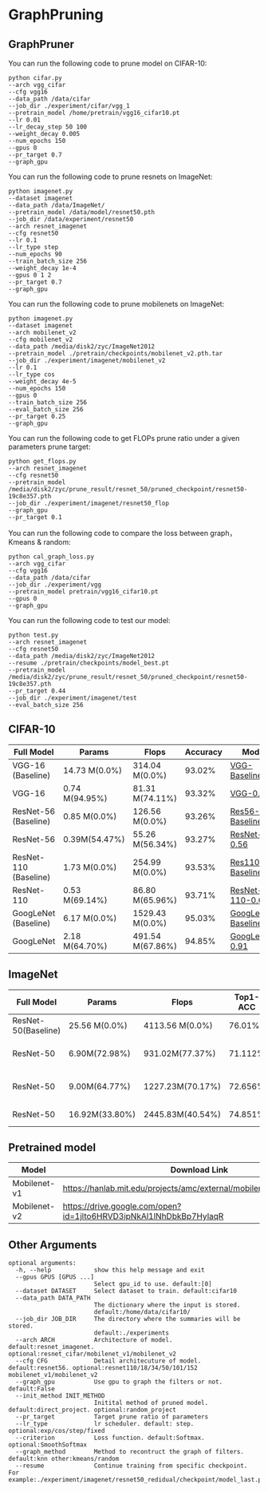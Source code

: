 # GraphPruning



## GraphPruner

You can run the following code to prune model on CIFAR-10:
```shell
python cifar.py 
--arch vgg_cifar 
--cfg vgg16 
--data_path /data/cifar 
--job_dir ./experiment/cifar/vgg_1 
--pretrain_model /home/pretrain/vgg16_cifar10.pt 
--lr 0.01 
--lr_decay_step 50 100 
--weight_decay 0.005  
--num_epochs 150 
--gpus 0
--pr_target 0.7 
--graph_gpu
```


 You can run the following code to prune resnets on ImageNet: 

```shell
python imagenet.py 
--dataset imagenet 
--data_path /data/ImageNet/ 
--pretrain_model /data/model/resnet50.pth 
--job_dir /data/experiment/resnet50 
--arch resnet_imagenet 
--cfg resnet50 
--lr 0.1 
--lr_type step
--num_epochs 90 
--train_batch_size 256 
--weight_decay 1e-4 
--gpus 0 1 2 
--pr_target 0.7 
--graph_gpu
```

 You can run the following code to prune mobilenets on ImageNet: 

```shell
python imagenet.py 
--dataset imagenet 
--arch mobilenet_v2 
--cfg mobilenet_v2 
--data_path /media/disk2/zyc/ImageNet2012 
--pretrain_model ./pretrain/checkpoints/mobilenet_v2.pth.tar 
--job_dir ./experiment/imagenet/mobilenet_v2 
--lr 0.1 
--lr_type cos
--weight_decay 4e-5 
--num_epochs 150 
--gpus 0  
--train_batch_size 256 
--eval_batch_size 256 
--pr_target 0.25
--graph_gpu
```

You can run the following code to get FLOPs prune ratio under a given parameters prune target:

```shell
python get_flops.py 
--arch resnet_imagenet 
--cfg resnet50 
--pretrain_model /media/disk2/zyc/prune_result/resnet_50/pruned_checkpoint/resnet50-19c8e357.pth 
--job_dir ./experiment/imagenet/resnet50_flop 
--graph_gpu 
--pr_target 0.1
```

You can run the following code to compare the loss between graph，Kmeans & random: 

```shell
python cal_graph_loss.py 
--arch vgg_cifar 
--cfg vgg16 
--data_path /data/cifar 
--job_dir ./experiment/vgg
--pretrain_model pretrain/vgg16_cifar10.pt 
--gpus 0 
--graph_gpu
```


You can run the following code to test our model:

```shell
python test.py
--arch resnet_imagenet 
--cfg resnet50 
--data_path /media/disk2/zyc/ImageNet2012 
--resume ./pretrain/checkpoints/model_best.pt 
--pretrain_model /media/disk2/zyc/prune_result/resnet_50/pruned_checkpoint/resnet50-19c8e357.pth 
--pr_target 0.44 
--job_dir ./experiment/imagenet/test 
--eval_batch_size 256
```
## CIFAR-10

| Full Model            | Params         | Flops            | Accuracy | Model                                                        |
| --------------------- | -------------- | ---------------- | -------- | ------------------------------------------------------------ |
| VGG-16 (Baseline)     | 14.73 M(0.0%)  | 314.04 M(0.0%)   | 93.02%   | [VGG-Baseline](https://drive.google.com/open?id=1sAax46mnA01qK6S_J5jFr19Qnwbl1gpm) |
| VGG-16                | 0.74 M(94.95%) | 81.31 M(74.11%)  | 93.32%   | [VGG-0.86](https://drive.google.com/drive/folders/12LkQCfAPXHovR7mTYfOuyIfMuFoxaa4c?usp=sharing) |
| ResNet-56 (Baseline)  | 0.85 M(0.0%)   | 126.56 M(0.0%)   | 93.26%   | [Res56-Baseline](https://drive.google.com/open?id=1pt-LgK3kI_4ViXIQWuOP0qmmQa3p2qW5) |
| ResNet-56             | 0.39M(54.47%)  | 55.26 M(56.34%)  | 93.27%   | [ResNet-56-0.56](https://drive.google.com/drive/folders/1Yijljk_-imnrlm8tPPq8UkXAdkSwp4MU?usp=sharing) |
| ResNet-110 (Baseline) | 1.73 M(0.0%)   | 254.99 M(0.0%)   | 93.53%   | [Res110-Baseline](https://drive.google.com/open?id=1Uqg8_J-q2hcsmYTAlRtknCSrkXDqYDMD) |
| ResNet-110            | 0.53 M(69.14%) | 86.80 M(65.96%)  | 93.71%   | [ResNet-110-0.69](https://drive.google.com/drive/folders/1IrGVxCPBNHsd7LElehaRkHQhc1_Mvi15?usp=sharing) |
| GoogLeNet (Baseline)  | 6.17 M(0.0%)   | 1529.43 M(0.0%)  | 95.03%   | [GoogLeNet-Baseline](https://drive.google.com/open?id=1YNno621EuTQTVY2cElf8YEue9J4W5BEd) |
| GoogLeNet             | 2.18 M(64.70%) | 491.54 M(67.86%) | 94.85%   | [GoogLeNet-0.91](https://drive.google.com/drive/folders/1I0k-WBVFoLT0kzN1cROkNudSI3jAY8LG?usp=sharing) |





## ImageNet

| Full Model | Params         | Flops            | Top1-ACC | Top5-Acc | Model                                                 |
| ---------- | -------------- | ---------------- | -------- | -------- | ------------------------------------------------------------ |
| ResNet-50(Baseline) | 25.56 M(0.0%) | 4113.56 M(0.0%) | 76.01% | 92.96% | [Res50-Baseline](https://download.pytorch.org/models/resnet50-19c8e357.pth) |
| ResNet-50 | 6.90M(72.98%) | 931.02M(77.37%) | 71.112% | 90.424% | [ResNet-50-0.52](https://drive.google.com/drive/folders/1rTUfyCWWNtSsMNknPw2Ddo1WDzcxY4P8?usp=sharing) |
| ResNet-50  | 9.00M(64.77%) | 1227.23M(70.17%) | 72.656% | 91.085% | [ResNet-50-0.44](https://drive.google.com/drive/folders/1ICOf5k3yXEX6dOdZMaBqF4nCEeazrn3D?usp=sharing) |
| ResNet-50 | 16.92M(33.80%) | 2445.83M(40.54%) | 74.851% | 92.305% | [ResNet-50-0.2](https://drive.google.com/drive/folders/1XHPCS0SD2MBWdBfSiYYVymXe61gZVqu5?usp=sharing) |


## Pretrained model
| Model        | Download Link                                                |
| ------------ | ------------------------------------------------------------ |
| Mobilenet-v1 | https://hanlab.mit.edu/projects/amc/external/mobilenet_imagenet.pth.tar |
| Mobilenet-v2 | https://drive.google.com/open?id=1jlto6HRVD3ipNkAl1lNhDbkBp7HylaqR |


## Other Arguments

```shell
optional arguments:
  -h, --help            show this help message and exit
  --gpus GPUS [GPUS ...]
                        Select gpu_id to use. default:[0]
  --dataset DATASET     Select dataset to train. default:cifar10
  --data_path DATA_PATH
                        The dictionary where the input is stored.
                        default:/home/data/cifar10/
  --job_dir JOB_DIR     The directory where the summaries will be stored.
                        default:./experiments
  --arch ARCH           Architecture of model. default:resnet_imagenet. optional:resnet_cifar/mobilenet_v1/mobilenet_v2
  --cfg CFG             Detail architecuture of model. default:resnet56. optional:resnet110/18/34/50/101/152 mobilenet_v1/mobilenet_v2
  --graph_gpu           Use gpu to graph the filters or not. default:False
  --init_method INIT_METHOD
                        Initital method of pruned model. default:direct_project. optional:random_project
  --pr_target           Target prune ratio of parameters 
  --lr_type             lr scheduler. default: step. optional:exp/cos/step/fixed
  --criterion           Loss function. default:Softmax. optional:SmoothSoftmax
  --graph_method        Method to recontruct the graph of filters. default:knn other:kmeans/random
  --resume              Continue training from specific checkpoint. For example:./experiment/imagenet/resnet50_redidual/checkpoint/model_last.pt
```
